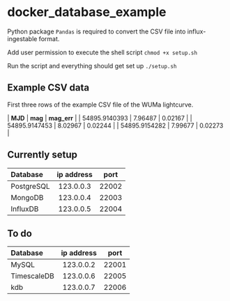 # docker_database_example

Python package `Pandas` is required to convert the CSV file into influx-ingestable format.

Add user permission to execute the shell script
`chmod +x setup.sh`

Run the script and everything should get set up
`./setup.sh`

## Example CSV data

First three rows of the example CSV file of the WUMa lightcurve.

| **MJD**       | **mag** | **mag_err**  |
| 54895.9140393 | 7.96487 | 0.02167      |
| 54895.9147453 | 8.02967 | 0.02244      |
| 54895.9154282 | 7.99677 | 0.02273      |

## Currently setup

| **Database** | **ip address** | **port**  |
| :---         | :---:          | :---:     |
| PostgreSQL   | 123.0.0.3      | 22002     |
| MongoDB      | 123.0.0.4      | 22003     |
| InfluxDB     | 123.0.0.5      | 22004     |

## To do

| **Database** | **ip address** | **port**  |
| :---         | :---:          | :---:     |
| MySQL        | 123.0.0.2      | 22001     |
| TimescaleDB  | 123.0.0.6      | 22005     |
| kdb          | 123.0.0.7      | 22006     |
